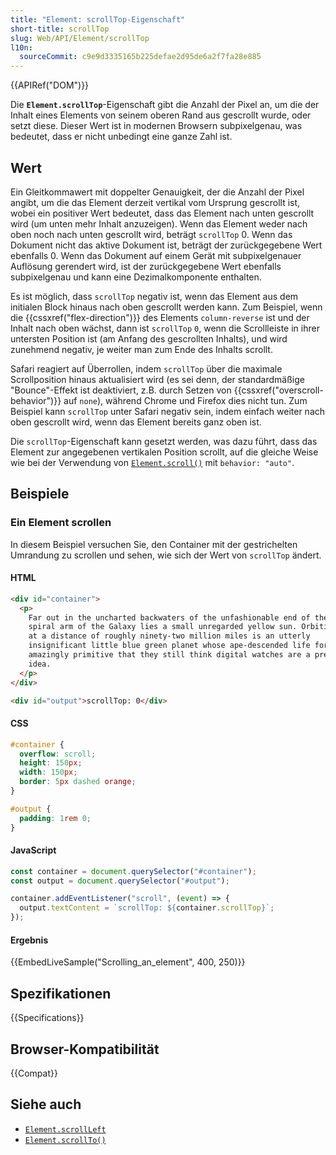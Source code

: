 ```yaml
---
title: "Element: scrollTop-Eigenschaft"
short-title: scrollTop
slug: Web/API/Element/scrollTop
l10n:
  sourceCommit: c9e9d3335165b225defae2d95de6a2f7fa28e885
---
```


{{APIRef("DOM")}}

Die **`Element.scrollTop`**-Eigenschaft gibt die Anzahl der Pixel an, um die der Inhalt eines Elements von seinem oberen Rand aus gescrollt wurde, oder setzt diese. Dieser Wert ist in modernen Browsern subpixelgenau, was bedeutet, dass er nicht unbedingt eine ganze Zahl ist.

## Wert

Ein Gleitkommawert mit doppelter Genauigkeit, der die Anzahl der Pixel angibt, um die das Element derzeit vertikal vom Ursprung gescrollt ist, wobei ein positiver Wert bedeutet, dass das Element nach unten gescrollt wird (um unten mehr Inhalt anzuzeigen). Wenn das Element weder nach oben noch nach unten gescrollt wird, beträgt `scrollTop` 0. Wenn das Dokument nicht das aktive Dokument ist, beträgt der zurückgegebene Wert ebenfalls 0. Wenn das Dokument auf einem Gerät mit subpixelgenauer Auflösung gerendert wird, ist der zurückgegebene Wert ebenfalls subpixelgenau und kann eine Dezimalkomponente enthalten.

Es ist möglich, dass `scrollTop` negativ ist, wenn das Element aus dem initialen Block hinaus nach oben gescrollt werden kann. Zum Beispiel, wenn die {{cssxref("flex-direction")}} des Elements `column-reverse` ist und der Inhalt nach oben wächst, dann ist `scrollTop` `0`, wenn die Scrollleiste in ihrer untersten Position ist (am Anfang des gescrollten Inhalts), und wird zunehmend negativ, je weiter man zum Ende des Inhalts scrollt.

Safari reagiert auf Überrollen, indem `scrollTop` über die maximale Scrollposition hinaus aktualisiert wird (es sei denn, der standardmäßige "Bounce"-Effekt ist deaktiviert, z.B. durch Setzen von {{cssxref("overscroll-behavior")}} auf `none`), während Chrome und Firefox dies nicht tun. Zum Beispiel kann `scrollTop` unter Safari negativ sein, indem einfach weiter nach oben gescrollt wird, wenn das Element bereits ganz oben ist.

Die `scrollTop`-Eigenschaft kann gesetzt werden, was dazu führt, dass das Element zur angegebenen vertikalen Position scrollt, auf die gleiche Weise wie bei der Verwendung von [`Element.scroll()`](/de/docs/Web/API/Element/scroll) mit `behavior: "auto"`.

## Beispiele

### Ein Element scrollen

In diesem Beispiel versuchen Sie, den Container mit der gestrichelten Umrandung zu scrollen und sehen, wie sich der Wert von `scrollTop` ändert.

#### HTML

```html
<div id="container">
  <p>
    Far out in the uncharted backwaters of the unfashionable end of the western
    spiral arm of the Galaxy lies a small unregarded yellow sun. Orbiting this
    at a distance of roughly ninety-two million miles is an utterly
    insignificant little blue green planet whose ape-descended life forms are so
    amazingly primitive that they still think digital watches are a pretty neat
    idea.
  </p>
</div>

<div id="output">scrollTop: 0</div>
```

#### CSS

```css
#container {
  overflow: scroll;
  height: 150px;
  width: 150px;
  border: 5px dashed orange;
}

#output {
  padding: 1rem 0;
}
```

#### JavaScript

```js
const container = document.querySelector("#container");
const output = document.querySelector("#output");

container.addEventListener("scroll", (event) => {
  output.textContent = `scrollTop: ${container.scrollTop}`;
});
```

#### Ergebnis

{{EmbedLiveSample("Scrolling_an_element", 400, 250)}}

## Spezifikationen

{{Specifications}}

## Browser-Kompatibilität

{{Compat}}

## Siehe auch

- [`Element.scrollLeft`](/de/docs/Web/API/Element/scrollLeft)
- [`Element.scrollTo()`](/de/docs/Web/API/Element/scrollTo)
